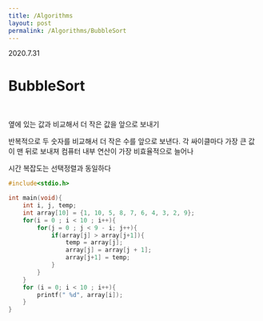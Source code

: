 ```yaml
---
title: /Algorithms
layout: post
permalink: /Algorithms/BubbleSort
---
```


2020.7.31
<br/>

# BubbleSort  
<br/>
  
옆에 있는 값과 비교해서 더 작은 값을 앞으로 보내기

반복적으로 두 숫자를 비교해서 더 작은 수를 앞으로 보낸다.
각 싸이클마다 가장 큰 값이 맨 뒤로 보내져
컴퓨터 내부 연산이 가장 비효율적으로 늘어나

시간 복잡도는 선택정렬과 동일하다
<br/>

```c
#include<stdio.h>

int main(void){
    int i, j, temp;
    int array[10] = {1, 10, 5, 8, 7, 6, 4, 3, 2, 9};
    for(i = 0 ; i < 10 ; i++){
        for(j = 0 ; j < 9 - i; j++){
            if(array[j] > array[j+1]){
                temp = array[j];
                array[j] = array[j + 1];
                array[j+1] = temp;
            }
        }
    }
    for (i = 0; i < 10 ; i++){
        printf(" %d", array[i]);
    }    
}
```



